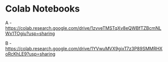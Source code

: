 # Colab Notebooks

A - https://colab.research.google.com/drive/1zvveTMSTqXv8eQWBfTZBcmNLWx1TOgiu?usp=sharing

B - https://colab.research.google.com/drive/1YVwuMVX9gixT7z3P89SMMRHXoRcKhLE9?usp=sharing

